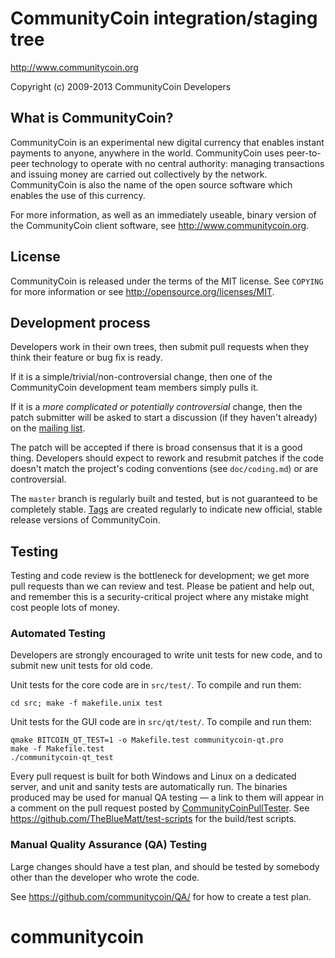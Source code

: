 CommunityCoin integration/staging tree
================================

http://www.communitycoin.org

Copyright (c) 2009-2013 CommunityCoin Developers

What is CommunityCoin?
----------------

CommunityCoin is an experimental new digital currency that enables instant payments to
anyone, anywhere in the world. CommunityCoin uses peer-to-peer technology to operate
with no central authority: managing transactions and issuing money are carried
out collectively by the network. CommunityCoin is also the name of the open source
software which enables the use of this currency.

For more information, as well as an immediately useable, binary version of
the CommunityCoin client software, see http://www.communitycoin.org.

License
-------

CommunityCoin is released under the terms of the MIT license. See `COPYING` for more
information or see http://opensource.org/licenses/MIT.

Development process
-------------------

Developers work in their own trees, then submit pull requests when they think
their feature or bug fix is ready.

If it is a simple/trivial/non-controversial change, then one of the CommunityCoin
development team members simply pulls it.

If it is a *more complicated or potentially controversial* change, then the patch
submitter will be asked to start a discussion (if they haven't already) on the
[mailing list](http://sourceforge.net/mailarchive/forum.php?forum_name=communitycoin-development).

The patch will be accepted if there is broad consensus that it is a good thing.
Developers should expect to rework and resubmit patches if the code doesn't
match the project's coding conventions (see `doc/coding.md`) or are
controversial.

The `master` branch is regularly built and tested, but is not guaranteed to be
completely stable. [Tags](https://github.com/communitycoin/communitycoin/tags) are created
regularly to indicate new official, stable release versions of CommunityCoin.

Testing
-------

Testing and code review is the bottleneck for development; we get more pull
requests than we can review and test. Please be patient and help out, and
remember this is a security-critical project where any mistake might cost people
lots of money.

### Automated Testing

Developers are strongly encouraged to write unit tests for new code, and to
submit new unit tests for old code.

Unit tests for the core code are in `src/test/`. To compile and run them:

    cd src; make -f makefile.unix test

Unit tests for the GUI code are in `src/qt/test/`. To compile and run them:

    qmake BITCOIN_QT_TEST=1 -o Makefile.test communitycoin-qt.pro
    make -f Makefile.test
    ./communitycoin-qt_test

Every pull request is built for both Windows and Linux on a dedicated server,
and unit and sanity tests are automatically run. The binaries produced may be
used for manual QA testing — a link to them will appear in a comment on the
pull request posted by [CommunityCoinPullTester](https://github.com/CommunityCoinPullTester). See https://github.com/TheBlueMatt/test-scripts
for the build/test scripts.

### Manual Quality Assurance (QA) Testing

Large changes should have a test plan, and should be tested by somebody other
than the developer who wrote the code.

See https://github.com/communitycoin/QA/ for how to create a test plan.
# communitycoin
